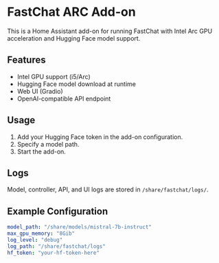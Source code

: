 # FastChat ARC Add-on

This is a Home Assistant add-on for running FastChat with Intel Arc GPU acceleration and Hugging Face model support.

## Features

- Intel GPU support (i5/Arc)
- Hugging Face model download at runtime
- Web UI (Gradio)
- OpenAI-compatible API endpoint

## Usage

1. Add your Hugging Face token in the add-on configuration.
2. Specify a model path.
3. Start the add-on.

## Logs

Model, controller, API, and UI logs are stored in `/share/fastchat/logs/`.

## Example Configuration

```yaml
model_path: "/share/models/mistral-7b-instruct"
max_gpu_memory: "8Gib"
log_level: "debug"
log_path: "/share/fastchat/logs"
hf_token: "your-hf-token-here"
```
